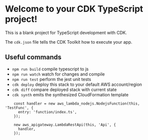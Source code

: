 # Welcome to your CDK TypeScript project!

This is a blank project for TypeScript development with CDK.

The `cdk.json` file tells the CDK Toolkit how to execute your app.

## Useful commands

 * `npm run build`   compile typescript to js
 * `npm run watch`   watch for changes and compile
 * `npm run test`    perform the jest unit tests
 * `cdk deploy`      deploy this stack to your default AWS account/region
 * `cdk diff`        compare deployed stack with current state
 * `cdk synth`       emits the synthesized CloudFormation template


```
    const handler = new aws_lambda_nodejs.NodejsFunction(this, 'TestFunc', {
      entry: 'function/index.ts',
    });

    new aws_apigateway.LambdaRestApi(this, 'Api', {
      handler,
    });
```